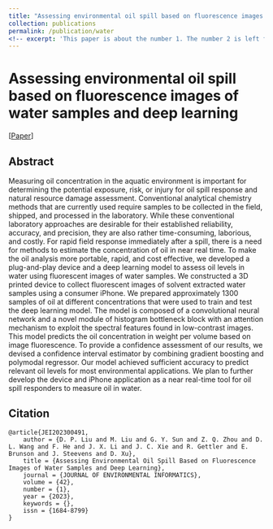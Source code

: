 ```yaml
---
title: "Assessing environmental oil spill based on fluorescence images of water samples and deep learning"
collection: publications
permalink: /publication/water
<!-- excerpt: 'This paper is about the number 1. The number 2 is left for future work.' -->
---
```

# Assessing environmental oil spill based on fluorescence images of water samples and deep learning
[<a href=https://doi.org/10.3808/jei.202300491>Paper</a>]


## Abstract
Measuring oil concentration in the aquatic environment is important for determining the potential exposure, risk, or injury for oil spill response and natural resource damage assessment. Conventional analytical chemistry methods that are currently used require samples to be collected in the field, shipped, and processed in the laboratory. While these conventional laboratory approaches are desirable for their established reliability, accuracy, and precision, they are also rather time-consuming, laborious, and costly.  For rapid field response immediately after a spill, there is a need for methods to estimate the concentration of oil in near real time. To make the oil analysis more portable, rapid, and cost effective, we developed a plug-and-play device and a deep learning model to assess oil levels in water using fluorescent images of water samples. We constructed a 3D printed device to collect fluorescent images of solvent extracted water samples using a consumer iPhone. We prepared approximately 1300 samples of oil at different concentrations that were used to train and test the deep learning model. The model is composed of a convolutional neural network and a novel module of histogram bottleneck block with an attention mechanism to exploit the spectral features found in low-contrast images. This model predicts the oil concentration in weight per volume based on image fluorescence. To provide a confidence assessment of our results, we devised a confidence interval estimator by combining gradient boosting and polymodal regressor. Our model achieved sufficient accuracy to predict relevant oil levels for most environmental applications. We plan to further develop the device and iPhone application as a near real-time tool for oil spill responders to measure oil in water.

## Citation
```
@article{JEI202300491,
	author = {D. P. Liu and M. Liu and G. Y. Sun and Z. Q. Zhou and D. L. Wang and F. He and J. X. Li and J. C. Xie and R. Gettler and E. Brunson and J. Steevens and D. Xu},
	title = {Assessing Environmental Oil Spill Based on Fluorescence Images of Water Samples and Deep Learning},
	journal = {JOURNAL OF ENVIRONMENTAL INFORMATICS},
	volume = {42},
	number = {1},
	year = {2023},
	keywords = {},
	issn = {1684-8799}
}
  ```